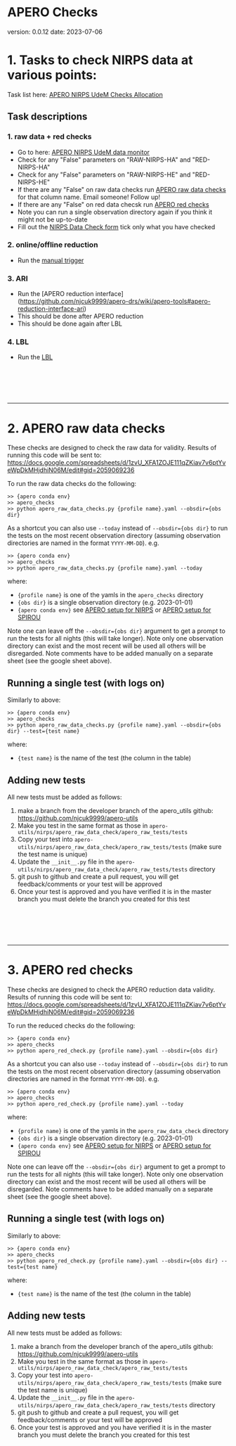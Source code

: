 # APERO Checks

version: 0.0.12
date: 2023-07-06



# 1. Tasks to check NIRPS data at various points:

Task list here: [APERO NIRPS UdeM Checks Allocation](https://docs.google.com/spreadsheets/d/1s116aabnMH0zJ5YbXrGBWIVP17lmYXl6tYzLteoSEAc/edit#gid=0)

## Task descriptions

### 1.  raw data + red checks

- Go to here: [APERO NIRPS UdeM data monitor](https://docs.google.com/spreadsheets/d/1zvU_XFA1ZOJE111qZKiav7v6ptYveWpDkMHjdhiN06M/edit#gid=2059069236)
- Check for any "False" parameters on "RAW-NIRPS-HA" and "RED-NIRPS-HA"
- Check for any "False" parameters on "RAW-NIRPS-HE" and "RED-NIRPS-HE"
- If there are any "False" on raw data checks run [APERO raw data checks](https://github.com/njcuk9999/apero-drs/wiki/apero-tools#apero-raw-data-checks) for that column name. Email someone! Follow up!
- If there are any "False" on red data checsk run [APERO red checks](https://github.com/njcuk9999/apero-drs/wiki/apero-tools#apero-red-checks)
- Note you can run a single observation directory again if you think it might not be up-to-date
- Fill out the [NIRPS Data Check form](https://docs.google.com/forms/d/e/1FAIpQLScSeonrbNdVO7E_mXCW-Wkv0TgsM4pFqWda1LFkXYxoytXlDg/viewform) tick only what you have checked


###  2. online/offline reduction

- Run the [manual trigger](https://github.com/njcuk9999/apero-drs/wiki/apero-tools#apero-manual-trigger)

### 3. ARI

- Run the [APERO reduction interface] (https://github.com/njcuk9999/apero-drs/wiki/apero-tools#apero-reduction-interface-ari)
- This should be done after APERO reduction
- This should be done again after LBL 

### 4. LBL

- Run the [LBL](https://github.com/njcuk9999/apero-drs/wiki/apero-tools#lbl)

<br/><br/>
<br/><br/>

***

# 2. APERO raw data checks

These checks are designed to check the raw data for validity.
Results of running this code will be sent to: https://docs.google.com/spreadsheets/d/1zvU_XFA1ZOJE111qZKiav7v6ptYveWpDkMHjdhiN06M/edit#gid=2059069236

To run the raw data checks do the following:

    >> {apero conda env}
    >> apero_checks
    >> python apero_raw_data_checks.py {profile name}.yaml --obsdir={obs dir}

As a shortcut you can also use `--today` instead of `--obsdir={obs dir}` to run the tests on the most recent observation directory (assuming observation directories are named in the format `YYYY-MM-DD`).
e.g.

    >> {apero conda env}
    >> apero_checks
    >> python apero_raw_data_checks.py {profile name}.yaml --today

where:

- `{profile name}` is one of the yamls in the `apero_checks` directory
- `{obs dir}` is a single observation directory (e.g. 2023-01-01)
- `{apero conda env}` see [APERO setup for NIRPS](https://github.com/njcuk9999/apero-drs/wiki/nirps-general#apero-setup) or [APERO setup for SPIROU](https://github.com/njcuk9999/apero-drs/wiki/spirou-general#apero-setup)

Note one can leave off the `--obsdir={obs dir}` argument to get a prompt to run the tests for all nights (this will take longer).
Note only one observation directory can exist and the most recent will be used all others will be disregarded.
Note comments have to be added manually on a separate sheet (see the google sheet above).

## Running a single test (with logs on)

Similarly to above:

    >> {apero conda env}
    >> apero_checks
    >> python apero_raw_data_checks.py {profile name}.yaml --obsdir={obs dir} --test={test name}

where:

- `{test name}` is the name of the test (the column in the table)


## Adding new tests

All new tests must be added as follows:

1. make a branch from the developer branch of the apero_utils github: https://github.com/njcuk9999/apero-utils
2. Make you test in the same format as those in `apero-utils/nirps/apero_raw_data_check/apero_raw_tests/tests`
3. Copy your test into  `apero-utils/nirps/apero_raw_data_check/apero_raw_tests/tests` (make sure the test name is unique)
4. Update the `__init__.py` file in the `apero-utils/nirps/apero_raw_data_check/apero_raw_tests/tests` directory
5. git push to github and create a pull request, you will get feedback/comments or your test will be approved
6. Once your test is approved and you have verified it is in the master branch you must delete the branch you created for this test



<br/><br/>
<br/><br/>

***


# 3. APERO red checks


These checks are designed to check the APERO reduction data validity.
Results of running this code will be sent to: https://docs.google.com/spreadsheets/d/1zvU_XFA1ZOJE111qZKiav7v6ptYveWpDkMHjdhiN06M/edit#gid=2059069236

To run the reduced checks do the following:

    >> {apero conda env}
    >> apero_checks
    >> python apero_red_check.py {profile name}.yaml --obsdir={obs dir}

As a shortcut you can also use `--today` instead of `--obsdir={obs dir}` to run the tests on the most recent observation directory (assuming observation directories are named in the format `YYYY-MM-DD`).
e.g.

    >> {apero conda env}
    >> apero_checks
    >> python apero_red_check.py {profile name}.yaml --today

where:

- `{profile name}` is one of the yamls in the `apero_raw_data_check` directory
- `{obs dir}` is a single observation directory (e.g. 2023-01-01)
- `{apero conda env}` see [APERO setup for NIRPS](https://github.com/njcuk9999/apero-drs/wiki/nirps-general#apero-setup) or [APERO setup for SPIROU](https://github.com/njcuk9999/apero-drs/wiki/spirou-general#apero-setup)

Note one can leave off the `--obsdir={obs dir}` argument to get a prompt to run the tests for all nights (this will take longer).
Note only one observation directory can exist and the most recent will be used all others will be disregarded.
Note comments have to be added manually on a separate sheet (see the google sheet above).

## Running a single test (with logs on)

Similarly to above:

    >> {apero conda env}
    >> apero_checks
    >> python apero_red_check.py {profile name}.yaml --obsdir={obs dir} --test={test name}

where:

- `{test name}` is the name of the test (the column in the table)


## Adding new tests

All new tests must be added as follows:

1. make a branch from the developer branch of the apero_utils github: https://github.com/njcuk9999/apero-utils
2. Make you test in the same format as those in `apero-utils/nirps/apero_raw_data_check/apero_raw_tests/tests`
3. Copy your test into  `apero-utils/nirps/apero_raw_data_check/apero_raw_tests/tests` (make sure the test name is unique)
4. Update the `__init__.py` file in the `apero-utils/nirps/apero_raw_data_check/apero_raw_tests/tests` directory
5. git push to github and create a pull request, you will get feedback/comments or your test will be approved
6. Once your test is approved and you have verified it is in the master branch you must delete the branch you created for this test
